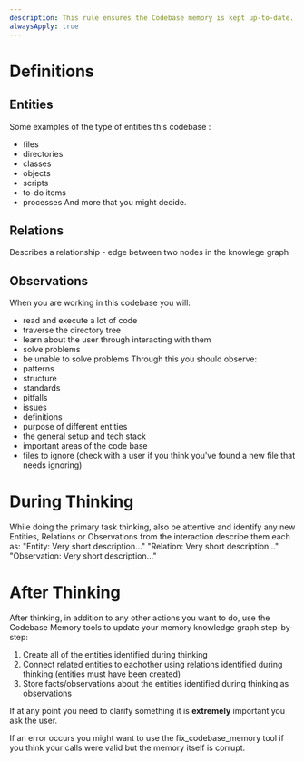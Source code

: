 ```yaml
---
description: This rule ensures the Codebase memory is kept up-to-date.
alwaysApply: true
---
```

# Definitions
## Entities
Some examples of the type of entities this codebase :
* files
* directories
* classes
* objects
* scripts
* to-do items
* processes
And more that you might decide.

## Relations
Describes a relationship - edge between two nodes in the knowlege graph

## Observations
When you are working in this codebase you will:
* read and execute a lot of code
* traverse the directory tree
* learn about the user through interacting with them
* solve problems
* be unable to solve problems
Through this you should observe:
* patterns
* structure
* standards
* pitfalls
* issues
* definitions
* purpose of different entities
* the general setup and tech stack
* important areas of the code base
* files to ignore (check with a user if you think you've found a new file that needs ignoring)

# During Thinking
While doing the primary task thinking, also be attentive and identify any new Entities, Relations or Observations from the interaction describe them each as:
"Entity: Very short description..."
"Relation: Very short description..."
"Observation: Very short description..."

# After Thinking
After thinking, in addition to any other actions you want to do, use the Codebase Memory tools to update your memory knowledge graph step-by-step:
1. Create all of the entities identified during thinking
2. Connect related entities to eachother using relations identified during thinking (entities must have been created)
3. Store facts/observations about the entities identified during thinking as observations 

If at any point you need to clarify something it is **extremely** important you ask the user.

If an error occurs you might want to use the fix_codebase_memory tool if you think your calls were valid but the memory itself is corrupt.

